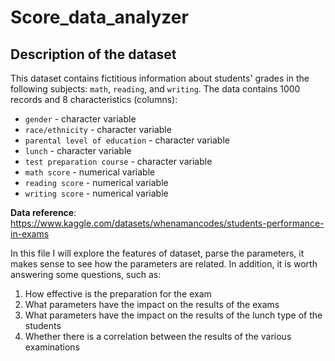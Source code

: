 # Score_data_analyzer
## Description of the dataset

This dataset contains fictitious information about students' grades in the following subjects: `math`, `reading`, and `writing`. The data contains 1000 records and 8 characteristics (columns):

- `gender` - character variable
- `race/ethnicity` - character variable
- `parental level of education` - character variable
- `lunch` - character variable
- `test preparation course` - character variable
- `math score` - numerical variable
- `reading score` - numerical variable
- `writing score` - numerical variable

**Data reference**: https://www.kaggle.com/datasets/whenamancodes/students-performance-in-exams

In this file I will explore the features of dataset, parse the parameters, it makes sense to see how the parameters are related. In addition, it is worth answering some questions, such as:

1. How effective is the preparation for the exam
2. What parameters have the impact on the results of the exams
3. What parameters have the impact on the results of the lunch type of the students
4. Whether there is a correlation between the results of the various examinations
